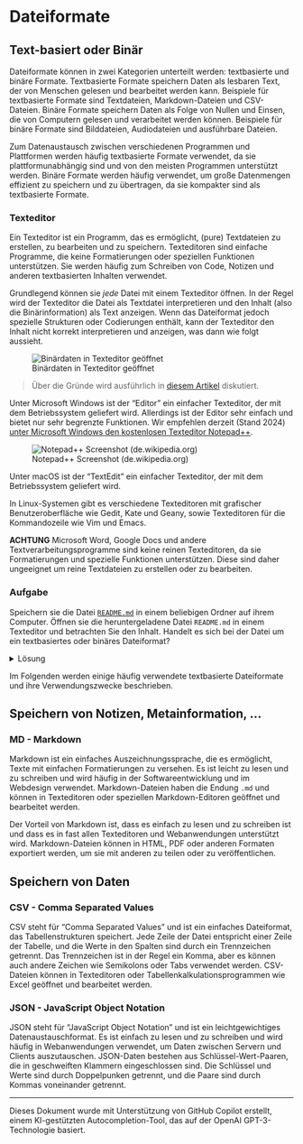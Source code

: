 # Dateiformate

## Text-basiert oder Binär

Dateiformate können in zwei Kategorien unterteilt werden: textbasierte
und binäre Formate. Textbasierte Formate speichern Daten als lesbaren
Text, der von Menschen gelesen und bearbeitet werden kann. Beispiele für
textbasierte Formate sind Textdateien, Markdown-Dateien und CSV-Dateien.
Binäre Formate speichern Daten als Folge von Nullen und Einsen, die von
Computern gelesen und verarbeitet werden können. Beispiele für binäre
Formate sind Bilddateien, Audiodateien und ausführbare Dateien.

Zum Datenaustausch zwischen verschiedenen Programmen und Plattformen
werden häufig textbasierte Formate verwendet, da sie plattformunabhängig
sind und von den meisten Programmen unterstützt werden. Binäre Formate
werden häufig verwendet, um große Datenmengen effizient zu speichern und
zu übertragen, da sie kompakter sind als textbasierte Formate.

### Texteditor

Ein Texteditor ist ein Programm, das es ermöglicht, (pure) Textdateien
zu erstellen, zu bearbeiten und zu speichern. Texteditoren sind einfache
Programme, die keine Formatierungen oder speziellen Funktionen
unterstützen. Sie werden häufig zum Schreiben von Code, Notizen und
anderen textbasierten Inhalten verwendet.

Grundlegend können sie *jede* Datei mit einem Texteditor öffnen. In der
Regel wird der Texteditor die Datei als Textdatei interpretieren und den
Inhalt (also die Binärinformation) als Text anzeigen. Wenn das
Dateiformat jedoch spezielle Strukturen oder Codierungen enthält, kann
der Texteditor den Inhalt nicht korrekt interpretieren und anzeigen, was
dann wie folgt aussieht.

<figure>
<img
src="https://www.nayuki.io/res/what-are-binary-and-text-files/binary-file-in-text-editor.png"
alt="Binärdaten in Texteditor geöffnet" />
<figcaption aria-hidden="true">Binärdaten in Texteditor
geöffnet</figcaption>
</figure>

> Über die Gründe wird ausführlich in [diesem
> Artikel](https://www.nayuki.io/page/what-are-binary-and-text-files)
> diskutiert.

Unter Microsoft Windows ist der “Editor” ein einfacher Texteditor, der
mit dem Betriebssystem geliefert wird. Allerdings ist der Editor sehr
einfach und bietet nur sehr begrenzte Funktionen. Wir empfehlen derzeit
(Stand 2024) [unter Microsoft Windows den kostenlosen Texteditor
Notepad++](https://notepad-plus-plus.org/).

<figure>
<img
src="https://upload.wikimedia.org/wikipedia/commons/thumb/3/35/Notepad-plus-plus-7-5-1.png/240px-Notepad-plus-plus-7-5-1.png"
alt="Notepad++ Screenshot (de.wikipedia.org)" />
<figcaption aria-hidden="true">Notepad++ Screenshot
(de.wikipedia.org)</figcaption>
</figure>

Unter macOS ist der “TextEdit” ein einfacher Texteditor, der mit dem
Betriebssystem geliefert wird.

In Linux-Systemen gibt es verschiedene Texteditoren mit grafischer
Benutzeroberfläche wie Gedit, Kate und Geany, sowie Texteditoren für die
Kommandozeile wie Vim und Emacs.

**ACHTUNG** Microsoft Word, Google Docs und andere
Textverarbeitungsprogramme sind keine reinen Texteditoren, da sie
Formatierungen und spezielle Funktionen unterstützen. Diese sind daher
ungeeignet um reine Textdateien zu erstellen oder zu bearbeiten.

### Aufgabe

Speichern sie die Datei [`README.md`](README.md) in einem beliebigen
Ordner auf ihrem Computer. Öffnen sie die heruntergeladene Datei
`README.md` in einem Texteditor und betrachten Sie den Inhalt. Handelt
es sich bei der Datei um ein textbasiertes oder binäres Dateiformat?

<details>
<summary>
Lösung
</summary>
`.md` ist die Dateiendung für Markdown-Dateien, die ein textbasiertes
Dateiformat sind. Die Datei `README.md` kann in einem Texteditor
geöffnet und bearbeitet werden. Details zur Markdown-Syntax werden
später weiter unten diskutiert.
</details>

Im Folgenden werden einige häufig verwendete textbasierte Dateiformate
und ihre Verwendungszwecke beschrieben.

## Speichern von Notizen, Metainformation, …

### MD - Markdown

Markdown ist ein einfaches Auszeichnungssprache, die es ermöglicht,
Texte mit einfachen Formatierungen zu versehen. Es ist leicht zu lesen
und zu schreiben und wird häufig in der Softwareentwicklung und im
Webdesign verwendet. Markdown-Dateien haben die Endung `.md` und können
in Texteditoren oder speziellen Markdown-Editoren geöffnet und
bearbeitet werden.

Der Vorteil von Markdown ist, dass es einfach zu lesen und zu schreiben
ist und dass es in fast allen Texteditoren und Webanwendungen
unterstützt wird. Markdown-Dateien können in HTML, PDF oder anderen
Formaten exportiert werden, um sie mit anderen zu teilen oder zu
veröffentlichen.

## Speichern von Daten

### CSV - Comma Separated Values

CSV steht für “Comma Separated Values” und ist ein einfaches
Dateiformat, das Tabellenstrukturen speichert. Jede Zeile der Datei
entspricht einer Zeile der Tabelle, und die Werte in den Spalten sind
durch ein Trennzeichen getrennt. Das Trennzeichen ist in der Regel ein
Komma, aber es können auch andere Zeichen wie Semikolons oder Tabs
verwendet werden. CSV-Dateien können in Texteditoren oder
Tabellenkalkulationsprogrammen wie Excel geöffnet und bearbeitet werden.

### JSON - JavaScript Object Notation

JSON steht für “JavaScript Object Notation” und ist ein
leichtgewichtiges Datenaustauschformat. Es ist einfach zu lesen und zu
schreiben und wird häufig in Webanwendungen verwendet, um Daten zwischen
Servern und Clients auszutauschen. JSON-Daten bestehen aus
Schlüssel-Wert-Paaren, die in geschweiften Klammern eingeschlossen sind.
Die Schlüssel und Werte sind durch Doppelpunken getrennt, und die Paare
sind durch Kommas voneinander getrennt.

------------------------------------------------------------------------

Dieses Dokument wurde mit Unterstützung von GitHub Copilot erstellt,
einem KI-gestützten Autocompletion-Tool, das auf der OpenAI
GPT-3-Technologie basiert.

